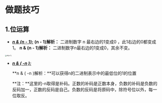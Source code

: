 # 做题技巧

## 1.位运算

- *<u>**n & (n - 1):**</u>*
  **(n - 1)解析：** 二进制数字 n 最右边的1变成0 ，此1右边的0都变成1。
  **n & (n - 1)解析：** 二进制数字n最右边的1变成0，其余不变。

<img src="https://pic.leetcode-cn.com/9bc8ab7ba242888d5291770d35ef749ae76ee2f1a51d31d729324755fc4b1b1c-Picture10.png" alt="n&(n-1)" title="n&(n-1)" style="zoom: 33%;" />

- *<u>**n & ( -n ):**</u>*

  **n & ( -n )解析：**可以获得n的二进制表示中的最低位的1的位置

  **注：**这里的-n取得是补码。正数的补码是正数本身，负数的补码是负数的反码加一，正数的反码是自己。负数的反码是将原码中，除符号位以外，每一位取反。






